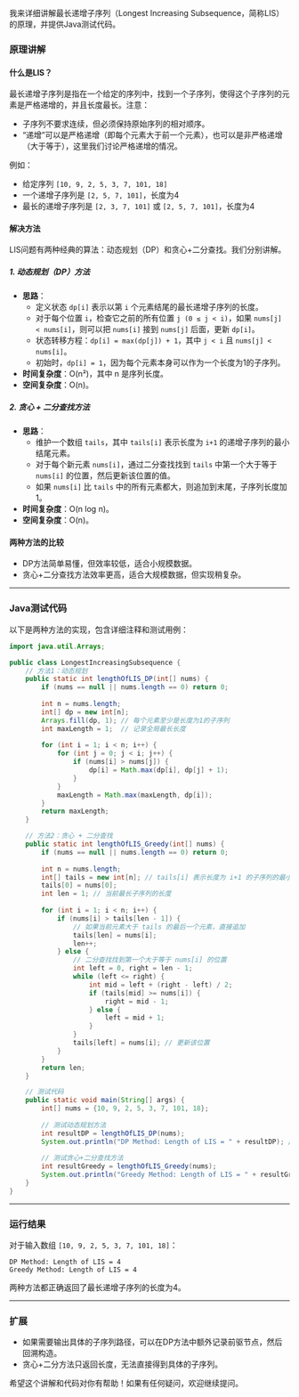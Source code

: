 我来详细讲解最长递增子序列（Longest Increasing Subsequence，简称LIS）的原理，并提供Java测试代码。

### 原理讲解

#### 什么是LIS？
最长递增子序列是指在一个给定的序列中，找到一个子序列，使得这个子序列的元素是严格递增的，并且长度最长。注意：
- 子序列不要求连续，但必须保持原始序列的相对顺序。
- “递增”可以是严格递增（即每个元素大于前一个元素），也可以是非严格递增（大于等于），这里我们讨论严格递增的情况。

例如：
- 给定序列 `[10, 9, 2, 5, 3, 7, 101, 18]`
- 一个递增子序列是 `[2, 5, 7, 101]`，长度为4
- 最长的递增子序列是 `[2, 3, 7, 101]` 或 `[2, 5, 7, 101]`，长度为4

#### 解决方法
LIS问题有两种经典的算法：动态规划（DP）和贪心+二分查找。我们分别讲解。

##### 1. 动态规划（DP）方法
- **思路**：
    - 定义状态 `dp[i]` 表示以第 `i` 个元素结尾的最长递增子序列的长度。
    - 对于每个位置 `i`，检查它之前的所有位置 `j (0 ≤ j < i)`，如果 `nums[j] < nums[i]`，则可以把 `nums[i]` 接到 `nums[j]` 后面，更新 `dp[i]`。
    - 状态转移方程：`dp[i] = max(dp[j]) + 1`，其中 `j < i` 且 `nums[j] < nums[i]`。
    - 初始时，`dp[i] = 1`，因为每个元素本身可以作为一个长度为1的子序列。
- **时间复杂度**：O(n²)，其中 n 是序列长度。
- **空间复杂度**：O(n)。

##### 2. 贪心 + 二分查找方法
- **思路**：
    - 维护一个数组 `tails`，其中 `tails[i]` 表示长度为 `i+1` 的递增子序列的最小结尾元素。
    - 对于每个新元素 `nums[i]`，通过二分查找找到 `tails` 中第一个大于等于 `nums[i]` 的位置，然后更新该位置的值。
    - 如果 `nums[i]` 比 `tails` 中的所有元素都大，则追加到末尾，子序列长度加1。
- **时间复杂度**：O(n log n)。
- **空间复杂度**：O(n)。

#### 两种方法的比较
- DP方法简单易懂，但效率较低，适合小规模数据。
- 贪心+二分查找方法效率更高，适合大规模数据，但实现稍复杂。

---

### Java测试代码

以下是两种方法的实现，包含详细注释和测试用例：

```java
import java.util.Arrays;

public class LongestIncreasingSubsequence {
    // 方法1：动态规划
    public static int lengthOfLIS_DP(int[] nums) {
        if (nums == null || nums.length == 0) return 0;
        
        int n = nums.length;
        int[] dp = new int[n];
        Arrays.fill(dp, 1); // 每个元素至少是长度为1的子序列
        int maxLength = 1;  // 记录全局最长长度
        
        for (int i = 1; i < n; i++) {
            for (int j = 0; j < i; j++) {
                if (nums[i] > nums[j]) {
                    dp[i] = Math.max(dp[i], dp[j] + 1);
                }
            }
            maxLength = Math.max(maxLength, dp[i]);
        }
        return maxLength;
    }

    // 方法2：贪心 + 二分查找
    public static int lengthOfLIS_Greedy(int[] nums) {
        if (nums == null || nums.length == 0) return 0;
        
        int n = nums.length;
        int[] tails = new int[n]; // tails[i] 表示长度为 i+1 的子序列的最小结尾
        tails[0] = nums[0];
        int len = 1; // 当前最长子序列的长度
        
        for (int i = 1; i < n; i++) {
            if (nums[i] > tails[len - 1]) {
                // 如果当前元素大于 tails 的最后一个元素，直接追加
                tails[len] = nums[i];
                len++;
            } else {
                // 二分查找找到第一个大于等于 nums[i] 的位置
                int left = 0, right = len - 1;
                while (left <= right) {
                    int mid = left + (right - left) / 2;
                    if (tails[mid] >= nums[i]) {
                        right = mid - 1;
                    } else {
                        left = mid + 1;
                    }
                }
                tails[left] = nums[i]; // 更新该位置
            }
        }
        return len;
    }

    // 测试代码
    public static void main(String[] args) {
        int[] nums = {10, 9, 2, 5, 3, 7, 101, 18};
        
        // 测试动态规划方法
        int resultDP = lengthOfLIS_DP(nums);
        System.out.println("DP Method: Length of LIS = " + resultDP); // 预期输出：4
        
        // 测试贪心+二分查找方法
        int resultGreedy = lengthOfLIS_Greedy(nums);
        System.out.println("Greedy Method: Length of LIS = " + resultGreedy); // 预期输出：4
    }
}
```

---

### 运行结果
对于输入数组 `[10, 9, 2, 5, 3, 7, 101, 18]`：
```
DP Method: Length of LIS = 4
Greedy Method: Length of LIS = 4
```
两种方法都正确返回了最长递增子序列的长度为4。

---

### 扩展
- 如果需要输出具体的子序列路径，可以在DP方法中额外记录前驱节点，然后回溯构造。
- 贪心+二分方法只返回长度，无法直接得到具体的子序列。

希望这个讲解和代码对你有帮助！如果有任何疑问，欢迎继续提问。